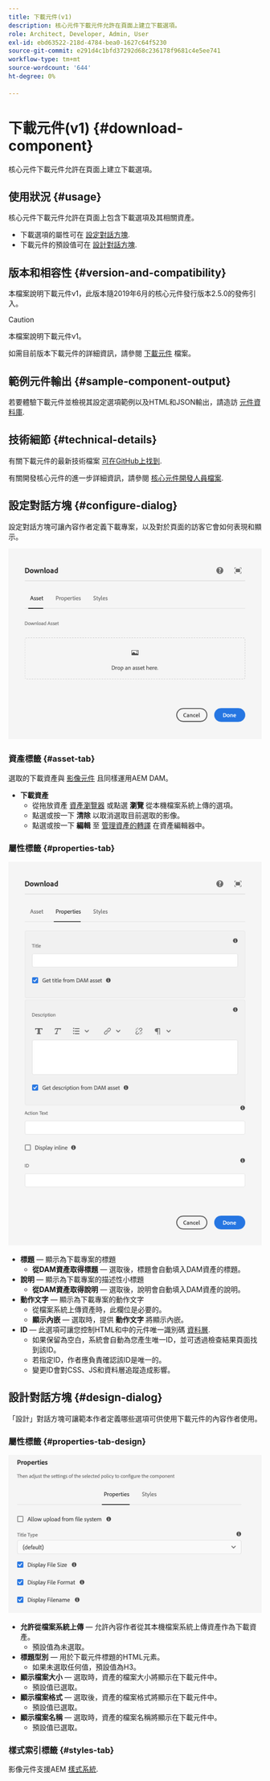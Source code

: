 ```yaml
---
title: 下載元件(v1)
description: 核心元件下載元件允許在頁面上建立下載選項。
role: Architect, Developer, Admin, User
exl-id: ebd63522-218d-4784-bea0-1627c64f5230
source-git-commit: e291d4c1bfd37292d68c236178f9681c4e5ee741
workflow-type: tm+mt
source-wordcount: '644'
ht-degree: 0%

---
```


# 下載元件(v1) {#download-component}

核心元件下載元件允許在頁面上建立下載選項。

## 使用狀況 {#usage}

核心元件下載元件允許在頁面上包含下載選項及其相關資產。

* 下載選項的屬性可在 [設定對話方塊](#configure-dialog).
* 下載元件的預設值可在 [設計對話方塊](#design-dialog).

## 版本和相容性 {#version-and-compatibility}

本檔案說明下載元件v1，此版本隨2019年6月的核心元件發行版本2.5.0的發佈引入。

>[!CAUTION]
>
>本檔案說明下載元件v1。
>
>如需目前版本下載元件的詳細資訊，請參閱 [下載元件](/help/components/download.md) 檔案。

## 範例元件輸出 {#sample-component-output}

若要體驗下載元件並檢視其設定選項範例以及HTML和JSON輸出，請造訪 [元件資料庫](https://adobe.com/go/aem_cmp_library_download).

## 技術細節 {#technical-details}

有關下載元件的最新技術檔案 [可在GitHub上找到](https://adobe.com/go/aem_cmp_tech_download_v1).

有關開發核心元件的進一步詳細資訊，請參閱 [核心元件開發人員檔案](/help/developing/overview.md).

## 設定對話方塊 {#configure-dialog}

設定對話方塊可讓內容作者定義下載專案，以及對於頁面的訪客它會如何表現和顯示。

![下載元件「編輯」對話方塊的「資產」索引標籤](/help/assets/download-edit-asset.png)

### 資產標籤 {#asset-tab}

選取的下載資產與 [影像元件](image-v1.md) 且同樣運用AEM DAM。

* **下載資產**
   * 從拖放資產 [資產瀏覽器](https://experienceleague.adobe.com/docs/experience-manager-cloud-service/sites/authoring/fundamentals/environment-tools.html) 或點選 **瀏覽** 從本機檔案系統上傳的選項。
   * 點選或按一下 **清除** 以取消選取目前選取的影像。
   * 點選或按一下 **編輯** 至 [管理資產的轉譯](https://experienceleague.adobe.com/docs/experience-manager-cloud-service/assets/manage/manage-digital-assets.html) 在資產編輯器中。

### 屬性標籤 {#properties-tab}

![下載元件「編輯」對話方塊的「屬性」標籤](/help/assets/download-edit-properties.png)

* **標題**  — 顯示為下載專案的標題
   * **從DAM資產取得標題**  — 選取後，標題會自動填入DAM資產的標題。
* **說明**  — 顯示為下載專案的描述性小標題
   * **從DAM資產取得說明**  — 選取後，說明會自動填入DAM資產的說明。
* **動作文字**  — 顯示為下載專案的動作文字
   * 從檔案系統上傳資產時，此欄位是必要的。
   * **顯示內嵌**  — 選取時，提供 **動作文字** 將顯示內嵌。
* **ID**  — 此選項可讓您控制HTML和中的元件唯一識別碼 [資料層](/help/developing/data-layer/overview.md).
   * 如果保留為空白，系統會自動為您產生唯一ID，並可透過檢查結果頁面找到該ID。
   * 若指定ID，作者應負責確認該ID是唯一的。
   * 變更ID會對CSS、JS和資料層追蹤造成影響。

## 設計對話方塊 {#design-dialog}

「設計」對話方塊可讓範本作者定義哪些選項可供使用下載元件的內容作者使用。

### 屬性標籤 {#properties-tab-design}

![下載元件的「設計」對話方塊](/help/assets/download-design.png)

* **允許從檔案系統上傳**  — 允許內容作者從其本機檔案系統上傳資產作為下載資產。
   * 預設值為未選取。
* **標題型別**  — 用於下載元件標題的HTML元素。
   * 如果未選取任何值，預設值為H3。
* **顯示檔案大小**  — 選取時，資產的檔案大小將顯示在下載元件中。
   * 預設值已選取。
* **顯示檔案格式**  — 選取後，資產的檔案格式將顯示在下載元件中。
   * 預設值已選取。
* **顯示檔案名稱**  — 選取時，資產的檔案名稱將顯示在下載元件中。
   * 預設值已選取。

### 樣式索引標籤 {#styles-tab}

影像元件支援AEM [樣式系統](/help/get-started/authoring.md#component-styling).
